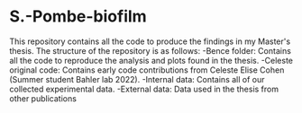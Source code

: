# S.-Pombe-biofilm
This repository contains all the code to produce the findings in my Master's thesis.
The structure of the repository is as follows:
-Bence folder: Contains all the code to reproduce the analysis and plots found in the thesis.
-Celeste original code: Contains early code contributions from Celeste Elise Cohen (Summer student Bahler lab 2022).
-Internal data: Contains all of our collected experimental data.
-External data: Data used in the thesis from other publications

